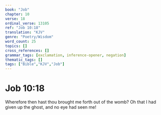 ```yaml
---
book: "Job"
chapter: 10
verse: 18
ordinal_verse: 13105
ref: "Job 10:18"
translation: "KJV"
genre: "Poetry/Wisdom"
word_count: 25
topics: []
cross_references: []
grammar_tags: [exclamation, inference-opener, negation]
thematic_tags: []
tags: ["Bible","KJV","Job"]
---
```


# Job 10:18

Wherefore then hast thou brought me forth out of the womb? Oh that I had given up the ghost, and no eye had seen me!
